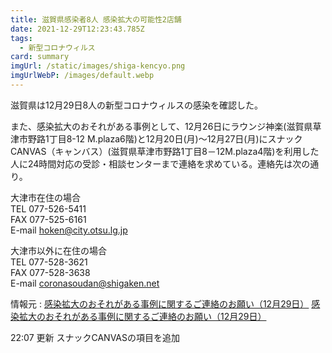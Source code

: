 ```yaml
---
title: 滋賀県感染者8人 感染拡大の可能性2店舗
date: 2021-12-29T12:23:43.785Z
tags:
  - 新型コロナウィルス
card: summary
imgUrl: /static/images/shiga-kencyo.png
imgUrlWebP: /images/default.webp
---
```

滋賀県は12月29日8人の新型コロナウィルスの感染を確認した。

また、感染拡大のおそれがある事例として、12月26日にラウンジ神楽(滋賀県草津市野路1丁目8-12 M.plaza6階)と12月20日(月)～12月27日(月)にスナックCANVAS（キャンバス）(滋賀県草津市野路1丁目8－12M.plaza4階)を利用した人に24時間対応の受診・相談センターまで連絡を求めている。連絡先は次の通り。

大津市在住の場合  
TEL 077-526-5411  
FAX 077-525-6161  
E-mail hoken@city.otsu.lg.jp  

大津市以外に在住の場合  
TEL 077-528-3621  
FAX 077-528-3638  
E-mail coronasoudan@shigaken.net 

情報元 : [感染拡大のおそれがある事例に関するご連絡のお願い（12月29日）](https://www.pref.shiga.lg.jp/kensei/koho/e-shinbun/oshirase/322834.html)
[感染拡大のおそれがある事例に関するご連絡のお願い（12月29日）](https://www.pref.shiga.lg.jp/kensei/koho/e-shinbun/oshirase/322833.html)

22:07 更新 スナックCANVASの項目を追加